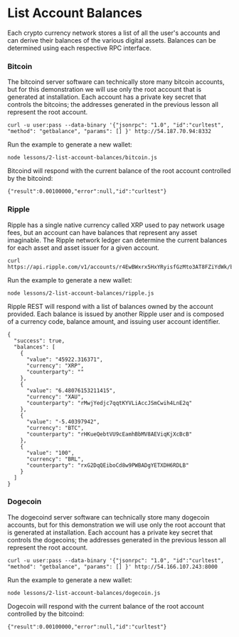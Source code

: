 
# List Account Balances

Each crypto currency network stores a list of all the user's
accounts and can derive their balances of the various digital
assets. Balances can be determined using each respective
RPC interface.

### Bitcoin

The bitcoind server software can technically store many bitcoin
accounts, but for this demonstration we will use only the root
account that is generated at installation. Each account has a
private key secret that controls the bitcoins; the addresses
generated in the previous lesson all represent the root account.
  
    curl -u user:pass --data-binary '{"jsonrpc": "1.0", "id":"curltest", "method": "getbalance", "params": [] }' http://54.187.70.94:8332

Run the example to generate a new wallet:

    node lessons/2-list-account-balances/bitcoin.js

Bitcoind will respond with the current balance of the root 
account controlled by the bitcoind:

    {"result":0.00100000,"error":null,"id":"curltest"}

### Ripple

Ripple has a single native currency called XRP used to pay network
usage fees, but an account can have balances that represent any
asset imaginable. The Ripple network ledger can determine the current
balances for each asset and asset issuer for a given account.

    curl https://api.ripple.com/v1/accounts/r4EwBWxrx5HxYRyisfGzMto3AT8FZiYdWk/balances

Run the example to generate a new wallet:

    node lessons/2-list-account-balances/ripple.js

Ripple REST will respond with a list of balances owned by the
account provided. Each balance is issued by another Ripple user
and is composed of a currency code, balance amount, and issuing
user account identifier.

    {
      "success": true,
      "balances": [
        {
          "value": "45922.316371",
          "currency": "XRP",
          "counterparty": ""
        },
        {
          "value": "6.48076153211415",
          "currency": "XAU",
          "counterparty": "rMwjYedjc7qqtKYVLiAccJSmCwih4LnE2q"
        },
        {
          "value": "-5.40397942",
          "currency": "BTC",
          "counterparty": "rHKueQebtVU9cEamhBbMV8AEViqKjXcBcB"
        },
        {
          "value": "100",
          "currency": "BRL",
          "counterparty": "rxG2DqQEiboCd8w9PWBADgYETXDH6RDLB"
        }
      ]
    }

### Dogecoin

The dogecoind server software can technically store many dogecoin
accounts, but for this demonstration we will use only the root
account that is generated at installation. Each account has a
private key secret that controls the dogecoins; the addresses
generated in the previous lesson all represent the root account.

    curl -u user:pass --data-binary '{"jsonrpc": "1.0", "id":"curltest", "method": "getbalance", "params": [] }' http://54.166.107.243:8000

Run the example to generate a new wallet:

    node lessons/2-list-account-balances/dogecoin.js

Dogecoin will respond with the current balance of the root 
account controlled by the bitcoind:

    {"result":0.00100000,"error":null,"id":"curltest"}

